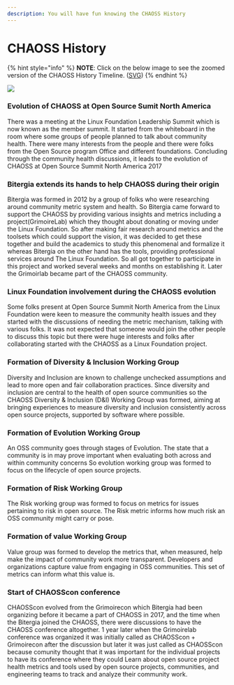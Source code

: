 ```yaml
---
description: You will have fun knowing the CHAOSS History
---
```


# CHAOSS History

{% hint style="info" %}
**NOTE**: Click on the below image to see the zoomed version of the CHAOSS History Timeline. \([SVG](https://github.com/chaoss/community-handbook/blob/master/about/CHAOSS_History_Timeline.svg)\)
{% endhint %}

![](../assets/frame-2-1-%20%281%29.jpg)

### Evolution of CHAOSS at Open Source Sumit North America

There was a meeting at the Linux Foundation Leadership Summit which is now known as the member summit. It started from the whiteboard in the room where some groups of people planned to talk about community health. There were many interests from the people and there were folks from the Open Source program Office and different foundations. Concluding through the community health discussions, it leads to the evolution of CHAOSS at Open Source Summit North America 2017

### Bitergia extends its hands to help CHAOSS during their origin

Bitergia was formed in 2012 by a group of folks who were researching around community metric system and health. So Bitergia came forward to support the CHAOSS by providing various insights and metrics including a project\(GrimoireLab\) which they thought about donating or moving under the Linux Foundation. So after making fair research around metrics and the toolsets which could support the vision, it was decided to get these together and build the academics to study this phenomenal and formalize it whereas Bitergia on the other hand has the tools, providing professional services around The Linux Foundation. So all got together to participate in this project and worked several weeks and months on establishing it. Later the Grimoirlab became part of the CHAOSS community.

### Linux Foundation involvement during the CHAOSS evolution

Some folks present at Open Source Summit North America from the Linux Foundation were keen to measure the community health issues and they started with the discussions of needing the metric mechanism, talking with various folks. It was not expected that someone would join the other people to discuss this topic but there were huge interests and folks after collaborating started with the CHAOSS as a Linux Foundation project.

### Formation of Diversity & Inclusion Working Group

Diversity and Inclusion are known to challenge unchecked assumptions
 and lead to more open and fair collaboration practices.
 Since diversity and inclusion are central to the health of open source communities so the CHAOSS Diversity & Inclusion \(D&I\) Working Group was formed, aiming at bringing experiences to measure diversity and inclusion consistently across open source projects, supported by software where possible.

### Formation of Evolution Working Group

An OSS community goes through stages of Evolution. The state that a
 community is in may prove important when evaluating both across and
 within community concerns So evolution working group was formed to focus on the lifecycle of open source projects.

### Formation of Risk Working Group

The Risk working group was formed to focus on metrics for issues pertaining to risk in open source. The Risk metric informs how much risk an OSS community might carry
 or pose.

### Formation of value Working Group

Value group was formed to develop the metrics that, when measured, help make the impact of community work more transparent. Developers and organizations capture value from engaging in OSS
 communities. This set of metrics can inform what this value is. 

### Start of CHAOSScon conference

CHAOSScon evolved from the Grimoirecon which Bitergia had been organizing before it became a part of CHAOSS in 2017, and the time when the Bitergia joined the CHAOSS, there were discussions to have the CHAOSS conference altogether. 1 year later when the Grimoirelab conference was organized it was initially called as CHAOSScon + Grimoirecon after the discussion but later it was just called as CHAOSScon because comunity thought that it was important for the individual projects to have its conference where they could Learn about open source project health metrics and tools used by open source projects, communities, and engineering teams to track and analyze their community work.

